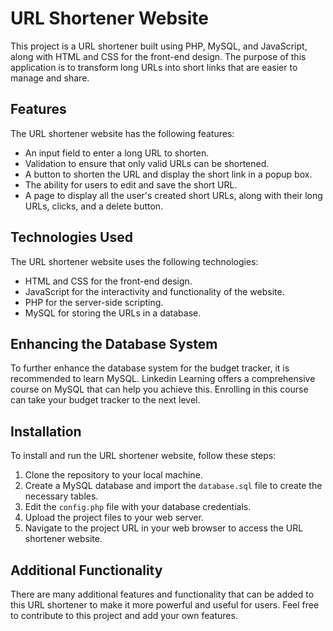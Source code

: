 # URL Shortener Website

This project is a URL shortener built using PHP, MySQL, and JavaScript, along with HTML and CSS for the front-end design. The purpose of this application is to transform long URLs into short links that are easier to manage and share.

## Features

The URL shortener website has the following features:

- An input field to enter a long URL to shorten.
- Validation to ensure that only valid URLs can be shortened.
- A button to shorten the URL and display the short link in a popup box.
- The ability for users to edit and save the short URL.
- A page to display all the user's created short URLs, along with their long URLs, clicks, and a delete button.

## Technologies Used

The URL shortener website uses the following technologies:

- HTML and CSS for the front-end design.
- JavaScript for the interactivity and functionality of the website.
- PHP for the server-side scripting.
- MySQL for storing the URLs in a database.

## Enhancing the Database System

To further enhance the database system for the budget tracker, it is recommended to learn MySQL. Linkedin Learning offers a comprehensive course on MySQL that can help you achieve this. Enrolling in this course can take your budget tracker to the next level.

## Installation

To install and run the URL shortener website, follow these steps:

1. Clone the repository to your local machine.
2. Create a MySQL database and import the `database.sql` file to create the necessary tables.
3. Edit the `config.php` file with your database credentials.
4. Upload the project files to your web server.
5. Navigate to the project URL in your web browser to access the URL shortener website.

## Additional Functionality

There are many additional features and functionality that can be added to this URL shortener to make it more powerful and useful for users. Feel free to contribute to this project and add your own features.

